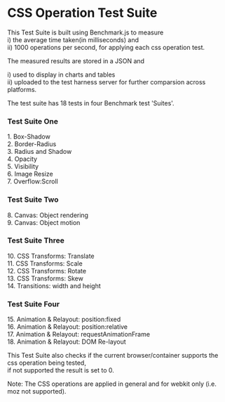 <h1>CSS Operation Test Suite</h1>


This Test Suite is built using Benchmark.js to measure <br/>
  i) the average time taken(in milliseconds) and <br/>
  ii) 1000 operations per second, 
for applying each css operation test. 

The measured results are stored in a JSON and <br/>

  i) used to display in charts and tables<br/>
  ii) uploaded to the test harness server for further comparsion across platforms.<br/>
  
The test suite has 18 tests in four Benchmark test 'Suites'. 

<h3>Test Suite One</h3>
1. Box-Shadow <br/>
2. Border-Radius <br/>
3. Radius and Shadow <br/>
4. Opacity<br/>
5. Visibility<br/>
6. Image Resize<br/>
7. Overflow:Scroll<br/>

<h3>Test Suite Two</h3>
8. Canvas: Object rendering<br/>
9. Canvas: Object motion<br/>

<h3>Test Suite Three</h3>
10. CSS Transforms: Translate<br/>
11. CSS Transforms: Scale<br/>
12. CSS Transforms: Rotate<br/>
13. CSS Transforms: Skew<br/>
14. Transitions: width and height<br/>

<h3>Test Suite Four</h3>
15. Animation & Relayout: position:fixed<br/>
16. Animation & Relayout: position:relative<br/>
17. Animation & Relayout: requestAnimationFrame<br/>
18. Animation & Relayout: DOM Re-layout<br/>

This Test Suite also checks if the current browser/container supports the css operation being tested, <br/>
if not supported the result is set to 0.

Note: The CSS operations are applied in general and for webkit only (i.e. moz not supported).
